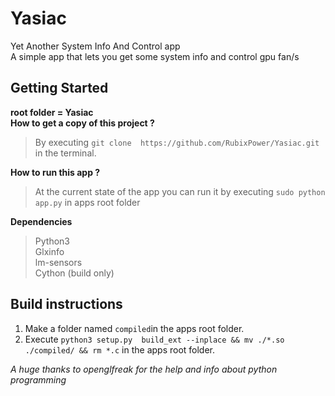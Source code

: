 # Yasiac
Yet Another System Info And Control app                                                                                         
A simple app that lets you get some system info and control gpu fan/s                                                                                                                                                                                                                                                                                                       

## Getting Started
**root folder = Yasiac**                                                                                                              
**How to get a copy of this project ?**                                                                                       
>By executing ```git clone  https://github.com/RubixPower/Yasiac.git``` in the terminal.    
                                                                                                                                                          
**How to run this app ?**                                                                                                       
>At the current state of the app you can run it by executing ```sudo python app.py``` in apps root folder

**Dependencies**
>Python3                                                                                                                                                                                                                                                                                                                                                                                                                        
>Glxinfo                                                                                                                                                                                                                                                                                                                                                                                                                        
>lm-sensors                                                                                                                         
>Cython (build only)                                                                                                                

##  Build instructions
1. Make a folder named `compiled`in the apps root folder. 
2. Execute ``python3 setup.py  build_ext --inplace && mv ./*.so ./compiled/ && rm *.c`` in the apps root folder. 
                                                                                                                                          
                                                                                                                                                            
                                                                                                                                                            
                                                                                                                                          
*A huge thanks to openglfreak for the help and info about python programming*
